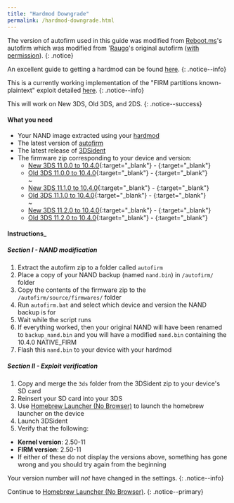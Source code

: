 ```yaml
---
title: "Hardmod Downgrade"
permalink: /hardmod-downgrade.html
---
```


The version of autofirm used in this guide was modified from [Reboot.ms](https://www.reboot.ms/forum/threads/2403/)'s autofirm which was modified from '[Raugo](https://gbatemp.net/members/356694/)'s original autofirm ([with permission](http://archive.is/KOrWp)).
{: .notice}  

An excellent guide to getting a hardmod can be found [here](https://gbatemp.net/threads/414498/).
{: .notice--info}

This is a currently working implementation of the "FIRM partitions known-plaintext" exploit detailed [here](https://www.3dbrew.org/wiki/3DS_System_Flaws).
{: .notice--info}

This will work on New 3DS, Old 3DS, and 2DS.
{: .notice--success}

#### What you need

* Your NAND image extracted using your [hardmod](https://gbatemp.net/threads/414498/)
* The latest version of [autofirm](https://github.com/Plailect/autofirm/archive/master.zip)
* The latest release of [3DSident](https://github.com/joel16/3DSident/releases/latest)
* The firmware zip corresponding to your device and version:
    + [New 3DS 11.0.0 to 10.4.0](torrents/11.0.0_to_10.4.0_n3ds.torrent){:target="_blank"} - [<i class="fa fa-magnet" aria-hidden="true"></i>](magnet:?xt=urn:btih:2d13a5ea1570f911bd5c6423e0c30e51d548837a){:target="_blank"}
    + [Old 3DS 11.0.0 to 10.4.0](torrents/11.0.0_to_10.4.0_o3ds.torrent){:target="_blank"} - [<i class="fa fa-magnet" aria-hidden="true"></i>](magnet:?xt=urn:btih:72393bbd99bc285db84a9cabf39d9b3200058d6a){:target="_blank"}     
    ~    
    + [New 3DS 11.1.0 to 10.4.0](torrents/11.1.0_to_10.4.0_n3ds.torrent){:target="_blank"} - [<i class="fa fa-magnet" aria-hidden="true"></i>](magnet:?xt=urn:btih:d7d60c27c18f53bd8508a194656a465f6448bedf){:target="_blank"}     
    + [Old 3DS 11.1.0 to 10.4.0](torrents/11.1.0_to_10.4.0_o3ds.torrent){:target="_blank"} - [<i class="fa fa-magnet" aria-hidden="true"></i>](magnet:?xt=urn:btih:0caf9a948a2d8bf23606d641f6628e2baeb983bb){:target="_blank"}     
    ~        
    + [New 3DS 11.2.0 to 10.4.0](torrents/11.2.0_to_10.4.0_n3ds.torrent){:target="_blank"} - [<i class="fa fa-magnet" aria-hidden="true"></i>](magnet:?xt=urn:btih:881388a552a1ce9a963d391bf1a023642270991c){:target="_blank"}     
    + [Old 3DS 11.2.0 to 10.4.0](torrents/11.2.0_to_10.4.0_o3ds.torrent){:target="_blank"} - [<i class="fa fa-magnet" aria-hidden="true"></i>](magnet:?xt=urn:btih:a479e4ee55efbc18c181d426cd77a34815388151){:target="_blank"}     

#### Instructions_

##### Section I - NAND modification

1. Extract the autofirm zip to a folder called `autofirm`
2. Place a copy of your NAND backup (named `nand.bin`) in `/autofirm/` folder
3. Copy the contents of the firmware zip to the `/autofirm/source/firmwares/` folder
4. Run `autofirm.bat` and select which device and version the NAND backup is for
5. Wait while the script runs
6. If everything worked, then your original NAND will have been renamed to `backup_nand.bin` and you will have a modified `nand.bin` containing the 10.4.0 NATIVE_FIRM
7. Flash this `nand.bin` to your device with your hardmod

##### Section II - Exploit verification

1. Copy and merge the `3ds` folder from the 3DSident zip to your device's SD card
2. Reinsert your SD card into your 3DS
3. Use [Homebrew Launcher (No Browser)](homebrew-launcher-(no-browser)) to launch the homebrew launcher on the device
4. Launch 3DSident
5. Verify that the following:
  + **Kernel version**: 2.50-11
  + **FIRM version**: 2.50-11
  + If either of these do not display the versions above, something has gone wrong and you should try again from the beginning

Your version number will *not* have changed in the settings.
{: .notice--info}

Continue to [Homebrew Launcher (No Browser)](homebrew-launcher-(no-browser)).
{: .notice--primary}
